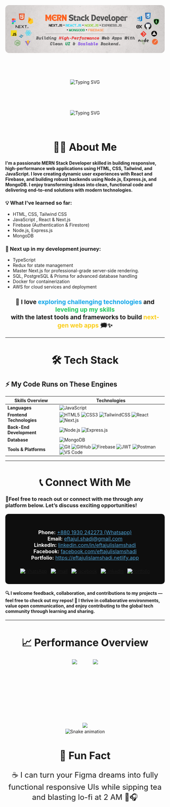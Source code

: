 <!-- Banner Image -->
<p align="center">
  <img src="https://raw.githubusercontent.com/ei-shadi/ei-shadi/refs/heads/main/Banner.png" alt="Welcome Banner" style="border-radius:12px; max-width:100%; height:auto;" />
</p>

<div style="display: flex; justify-content: center; margin-top: 5rem; margin-bottom: 5rem;">
  <img
    src="https://readme-typing-svg.herokuapp.com?font=Bitcount+Grid+Single&size=38&duration=2500&pause=100000&color=00ffff&center=true&vCenter=true&width=1400&lines=Hi!Welcome+to+My+Darkside🖤"
    alt="Typing SVG"
    style="max-width: 100%; height: auto;" />
</div>

<div style="display: flex; justify-content: center; margin-top: 5rem; margin-bottom: 5rem;">
  <img
    src="https://readme-typing-svg.herokuapp.com?font=Mozilla+Headline&size=54&duration=3000&pause=1000&color=ed5a00&center=true&vCenter=true&width=1400&lines=I+am+Eftajul+Islam+Shadi;MERN+Stack+Developer+%7C+Full+Stack+Enthusiast;I+thrive+on+exploring+new+technologies;And+solving+complex+problems.;👀Building+scalable%2C+high-impact+web+applications👀"
    alt="Typing SVG"
    style="max-width: 100%; height: auto;" />
</div>


<!-- 🧑‍💻 About Me -->
<h1 align="center" style="font-size: 2rem; margin-top: 3rem;">🧑‍💻 About Me</h1>
<h4>
  I'm a passionate MERN Stack Developer skilled in building responsive, high-performance web applications using HTML, CSS, Tailwind, and JavaScript. I love creating dynamic user experiences with React and Firebase, and building robust backends using Node.js, Express.js, and MongoDB. I enjoy transforming ideas into clean, functional code and delivering end-to-end solutions with modern technologies.
</h4>

<h3>
  💡 What I've learned so far:
</h3>

<ul>
  <li>HTML, CSS, Tailwind CSS</li>
  <li>JavaScript , React & Next.js</li>
  <li>Firebase (Authentication & Firestore)</li>
  <li>Node.js, Express.js</li>
  <li>MongoDB</li>
</ul>

<h3>
  🌟 Next up in my development journey:
</h3>

<ul>
  <li>TypeScript</li>
  <li>Redux for state management</li>
  <li>Master Next.js for professional-grade server-side rendering.</li>
  <li>SQL, PostgreSQL & Prisma for advanced database handling</li>
  <li>Docker for containerization</li>
  <li>AWS for cloud services and deployment</li>
</ul>

<h3 align="center" style="font-size:1.2rem;">
  🖤 I love <span style="color:#0ea5e9; font-weight:700;">exploring challenging technologies</span> and 
  <span style="color:#22c55e; font-weight:700;">leveling up my skills</span><br/>
  with the latest tools and frameworks to build 
  <span style="color:#facc15; font-weight:700;">next-gen web apps</span> 🗯️✨
</h3>

---

<!-- 🛠️ Tech Stack -->
<h1 align="center" style="font-size: 2rem; margin-top: 3rem;">🛠️ Tech Stack</h1>

<h2>⚡ My Code Runs on These Engines</h2>

| **Skills Overview**       | **Technologies**                                                                                                                                                          |
|---------------------------|---------------------------------------------------------------------------------------------------------------------------------------------------------------------------|
| **Languages**             | ![JavaScript](https://img.shields.io/badge/-JavaScript-F7DF1E?style=for-the-badge&logo=javascript&logoColor=000) |
| **Frontend Technologies** | ![HTML5](https://img.shields.io/badge/-HTML5-E34F26?style=for-the-badge&logo=html5&logoColor=white) ![CSS3](https://img.shields.io/badge/-CSS3-1572B6?style=for-the-badge&logo=css3) ![TailwindCSS](https://img.shields.io/badge/-TailwindCSS-06B6D4?style=for-the-badge&logo=tailwindcss) ![React](https://img.shields.io/badge/-React-20232A?style=for-the-badge&logo=react) ![Next.js](https://img.shields.io/badge/-Next.js-000?style=for-the-badge&logo=nextdotjs) |
| **Back-End Development**  | ![Node.js](https://img.shields.io/badge/-Node.js-339933?style=for-the-badge&logo=nodedotjs&logoColor=white) ![Express.js](https://img.shields.io/badge/-Express.js-000000?style=for-the-badge&logo=express&logoColor=white) |
| **Database**              | ![MongoDB](https://img.shields.io/badge/-MongoDB-47A248?style=for-the-badge&logo=mongodb&logoColor=white) |
| **Tools & Platforms**     | ![Git](https://img.shields.io/badge/-Git-F05032?style=for-the-badge&logo=git&logoColor=white) ![GitHub](https://img.shields.io/badge/-GitHub-181717?style=for-the-badge&logo=github&logoColor=white) ![Firebase](https://img.shields.io/badge/-Firebase-FFCA28?style=for-the-badge&logo=firebase&logoColor=black) ![JWT](https://img.shields.io/badge/-JWT-000000?style=for-the-badge&logo=JSON%20web%20tokens&logoColor=white) ![Postman](https://img.shields.io/badge/-Postman-FF6C37?style=for-the-badge&logo=postman&logoColor=white) ![VS Code](https://img.shields.io/badge/-VS%20Code-007ACC?style=for-the-badge&logo=visual-studio-code&logoColor=white) |

---

<!-- 📬 Connect With Me -->
<h1 align="center" style="font-size: 2rem; margin-top: 3rem;">📞 Connect With Me</h1>

<h3>🖤Feel free to reach out or connect with me through any platform below. Let’s discuss exciting opportunities!</h3>

<section id="contact" style="color: #fff; padding: 2rem; background-color: #0e0e0e; border-radius: 10px; max-width: 700px; margin: auto;">
  <ul style="list-style: none; padding-left: 0; text-align: center; font-size: 1rem;">
    <li><strong>Phone:</strong> <a href="tel:+8801930242273" style="color: #4EA1D3;">+880 1930 242273 (Whatsapp)</a></li>
    <li><strong>Email:</strong> <a href="mailto:eftajul.shadi@gmail.com" style="color: #4EA1D3;">eftajul.shadi@gmail.com</a></li>
    <li><strong>LinkedIn:</strong> <a href="https://linkedin.com/in/eftajulislamshadi" target="_blank" style="color: #4EA1D3;">linkedin.com/in/eftajulislamshadi</a></li>
    <li><strong>Facebook:</strong> <a href="https://www.facebook.com/eftajulislamshadi" target="_blank" style="color: #4EA1D3;">facebook.com/eftajulislamshadi</a></li>
    <li><strong>Portfolio:</strong> <a href="https://eftajulislamshadi.netlify.app" target="_blank" style="color: #4EA1D3;">https://eftajulislamshadi.netlify.app</a></li>
  </ul>
  <div style="display: flex; justify-content: center; flex-wrap: wrap; margin-top: 1.5rem; gap: 12px;">
    <a href="https://wa.me/8801930242273" target="_blank">
      <img src="https://img.shields.io/badge/WhatsApp-%2325D366?style=for-the-badge&logo=whatsapp&logoColor=white&labelColor=black" alt="WhatsApp" />
    </a>
    <a href="mailto:eftajul.shadi@gmail.com" target="_blank">
      <img src="https://img.shields.io/badge/Gmail-%23EA4335?style=for-the-badge&logo=gmail&logoColor=white&labelColor=black&label=Send%20Email" alt="Gmail" />
    </a>
    <a href="https://www.facebook.com/eftajulislamshadi" target="_blank">
      <img src="https://img.shields.io/badge/Facebook-%231877F2?style=for-the-badge&logo=facebook&logoColor=white&labelColor=black" alt="Facebook" />
    </a>
    <a href="https://linkedin.com/in/eftajulislamshadi" target="_blank">
      <img src="https://img.shields.io/badge/LinkedIn-%230A66C2?style=for-the-badge&logo=linkedin&logoColor=white&labelColor=black" alt="LinkedIn" />
    </a>
    <a href="https://eftajulislamshadi.netlify.appp" target="_blank">
      <img src="https://img.shields.io/badge/Portfolio-%23000000?style=for-the-badge&logo=About.me&logoColor=white&labelColor=black" alt="Portfolio" />
    </a>
  </div>
</section>


<h4>
  🔍 I welcome feedback, collaboration, and contributions to my projects — feel free to check out my repos!  
  🤝 I thrive in collaborative environments, value open communication, and enjoy contributing to the global tech community through learning and sharing.
</h4>

---
<!-- 📈 Current Stats -->
<h1 align="center" style="font-size: 2rem; margin-top: 3rem;">📈 Performance Overview</h1>

<div align="center" style="display: flex; justify-content: center; gap: 50px; ">
  <img src="https://github-readme-stats.vercel.app/api?username=ei-shadi&theme=midnight-purple&hide_border=false&include_all_commits=true&count_private=true" height="180" />
  <img src="https://nirzak-streak-stats.vercel.app/?user=ei-shadi&theme=midnight-purple&hide_border=false" height="180" />
</div>
<div align="center" style="margin-top: 20px;">
  <img src="https://github-readme-stats.vercel.app/api/top-langs/?username=ei-shadi&theme=midnight-purple&hide_border=false&include_all_commits=true&count_private=true&layout=compact" height="180" />
</div>


<!-- 🐍 Contribution Snake -->
<div align="center">
  <img src="https://raw.githubusercontent.com/SafuGit/SafuGit/output/github-contribution-grid-snake-dark.svg" alt="Snake animation" />
</div>


<!-- 🎯 Fun Fact -->
<h1 align="center" style="font-size: 2rem; margin-top: 3rem;">🎯 Fun Fact</h1>

<p align="center" style="font-size: 1.5rem;">
  ☕ I can turn your Figma dreams into fully functional responsive UIs while sipping tea and blasting lo-fi at 2 AM 🌙🎧
</p>
